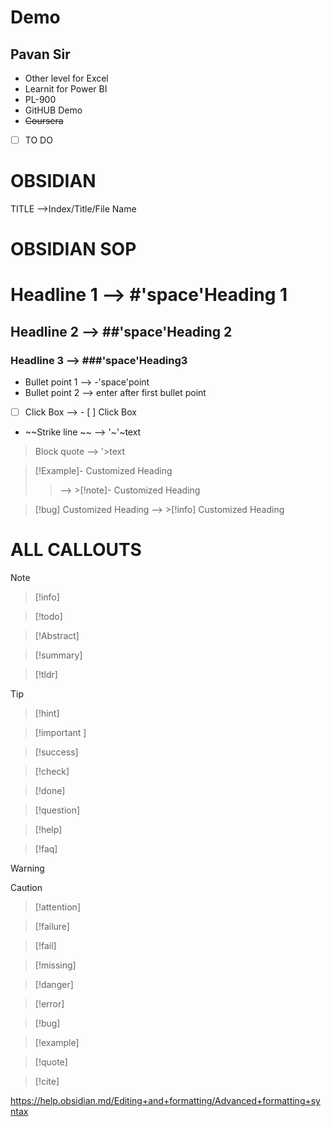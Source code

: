 # Demo
## Pavan Sir
- Other level for Excel
- Learnit for Power BI
- PL-900
- GitHUB Demo
- ~~Coursera~~

- [ ] TO DO
# OBSIDIAN
TITLE -->Index/Title/File Name
# OBSIDIAN SOP
# Headline 1 --> #'space'Heading 1
## Headline 2 --> ##'space'Heading 2
### Headline 3 --> ###'space'Heading3
- Bullet point 1 --> -'space'point
- Bullet point 2 --> enter after first bullet point
- [ ] Click Box --> - [ ] Click Box
- ~~Strike line 
~~
--> '~'~text

> Block quote --> '>text

>[!Example]- Customized Heading
>>--> >[!note]- Customized Heading

>[!bug] Customized Heading
>--> >[!info] Customized Heading

# ALL CALLOUTS

>[!note]

>[!info]

>[!todo]

>[!Abstract]
>

>[!summary]

>[!tldr]

>[!tip]

>[!hint]

>[!important ]

>[!success]

>[!check]

>[!done]

>[!question]

>[!help]

>[!faq]

>[!warning]

>[!caution]

>[!attention]

>[!failure]

>[!fail]

>[!missing]

>[!danger]

>[!error]

>[!bug]

>[!example]

>[!quote]

>[!cite]


https://help.obsidian.md/Editing+and+formatting/Advanced+formatting+syntax


